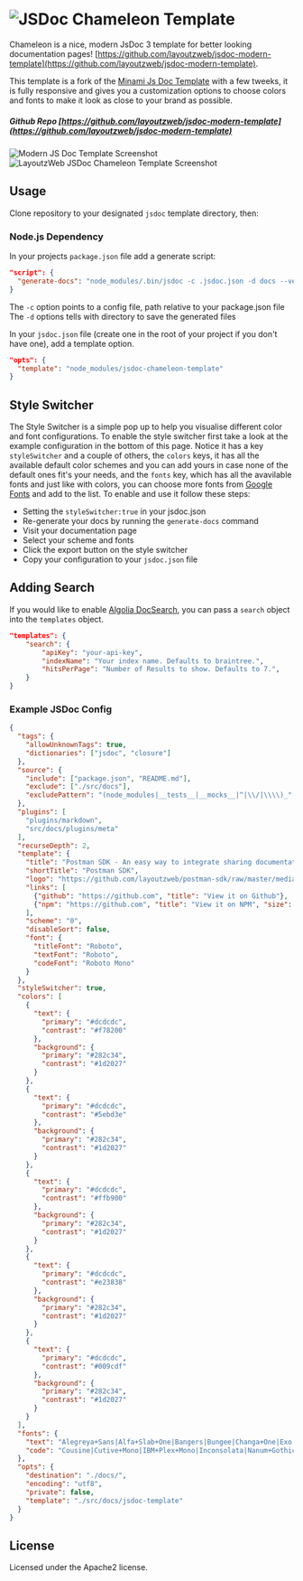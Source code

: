 # ![JSDoc Chameleon Template](https://i.imgur.com/eP1AUxW.png "JSDoc Chameleon Template") 
Chameleon is a nice, modern JsDoc 3 template for better looking documentation pages! [https://github.com/layoutzweb/jsdoc-modern-template](https://github.com/layoutzweb/jsdoc-modern-template).

This template is a fork of the [Minami Js Doc Template](https://github.com/nijikokun/minami) with a few tweeks, it is fully responsive and gives you a customization options to choose colors and fonts to make it look as close to your brand as possible.

##### Github Repo [https://github.com/layoutzweb/jsdoc-modern-template](https://github.com/layoutzweb/jsdoc-modern-template) 
![Modern JS Doc Template Screenshot](https://i.imgur.com/8xc5ehY.jpg)
![LayoutzWeb JSDoc Chameleon Template Screenshot](https://i.imgur.com/w0UzHwy.jpg)

## Usage
Clone repository to your designated `jsdoc` template directory, then:

### Node.js Dependency
In your projects `package.json` file add a generate script:

```json
"script": {
  "generate-docs": "node_modules/.bin/jsdoc -c .jsdoc.json -d docs --verbose"
}
```
The ```-c``` option points to a config file, path relative to your package.json file
The ```-d``` options tells with directory to save the generated files

In your `jsdoc.json` file (create one in the root of your project if you don't have one), add a template option.

```json
"opts": {
  "template": "node_modules/jsdoc-chameleon-template"
}
```

## Style Switcher
The Style Switcher is a simple pop up to help you visualise different color and font configurations. To enable the style switcher first take a look at the example configuration in the bottom of this page. Notice it has a key ```styleSwitcher``` and a couple of others, the ```colors``` keys, it has all the available default color schemes and you can add yours in case none of the default ones fit's your needs, and the ```fonts``` key, which has all the avavilable fonts and just like with colors, you can choose more fonts from [Google Fonts](https://fonts.google.com/) and add to the list.
To enable and use it follow these steps:
* Setting the ```styleSwitcher:true``` in your jsdoc.json
* Re-generate your docs by running the ```generate-docs``` command
* Visit your documentation page
* Select your scheme and fonts
* Click the export button on the style switcher
* Copy your configuration to your ```jsdoc.json``` file


## Adding Search
If you would like to enable [Algolia DocSearch](https://community.algolia.com/docsearch/), you can pass a `search` object into the `templates` object.

```json
"templates": {
    "search": {
        "apiKey": "your-api-key",
        "indexName": "Your index name. Defaults to braintree.",
        "hitsPerPage": "Number of Results to show. Defaults to 7.",
    }
}
```


### Example JSDoc Config
```json
{
  "tags": {
    "allowUnknownTags": true,
    "dictionaries": ["jsdoc", "closure"]
  },
  "source": {
    "include": ["package.json", "README.md"],
    "exclude": ["./src/docs"],
    "excludePattern": "(node_modules|__tests__|__mocks__|^|\\/|\\\\)_"
  },
  "plugins": [
    "plugins/markdown",
    "src/docs/plugins/meta"
  ],
  "recurseDepth": 2,
  "template": {
    "title": "Postman SDK - An easy way to integrate sharing documentation and more into your development environment",
    "shortTitle": "Postman SDK",
    "logo": "https://github.com/layoutzweb/postman-sdk/raw/master/media/postman-logo.png",
    "links": [
      {"github": "https://github.com", "title": "View it on Github"},
      {"npm": "https://github.com", "title": "View it on NPM", "size": 19}
    ],
    "scheme": "0",
    "disableSort": false,
    "font": {
      "titleFont": "Roboto",
      "textFont": "Roboto",
      "codeFont": "Roboto Mono"
    }
  },
  "styleSwitcher": true,
  "colors": [
    {
      "text": {
        "primary": "#dcdcdc",
        "contrast": "#f78200"
      },
      "background": {
        "primary": "#282c34",
        "contrast": "#1d2027"
      }
    },
    {
      "text": {
        "primary": "#dcdcdc",
        "contrast": "#5ebd3e"
      },
      "background": {
        "primary": "#282c34",
        "contrast": "#1d2027"
      }
    },
    {
      "text": {
        "primary": "#dcdcdc",
        "contrast": "#ffb900"
      },
      "background": {
        "primary": "#282c34",
        "contrast": "#1d2027"
      }
    },
    {
      "text": {
        "primary": "#dcdcdc",
        "contrast": "#e23838"
      },
      "background": {
        "primary": "#282c34",
        "contrast": "#1d2027"
      }
    },
    {
      "text": {
        "primary": "#dcdcdc",
        "contrast": "#009cdf"
      },
      "background": {
        "primary": "#282c34",
        "contrast": "#1d2027"
      }
    }
  ],
  "fonts": {
    "text": "Alegreya+Sans|Alfa+Slab+One|Bangers|Bungee|Changa+One|Exo|Fira+Sans|Heebo|IBM+Plex+Sans|Lalezar|Lato|Open+Sans|Oswald|PT+Sans|Passion+One|Patua+One|Questrial|Raleway|Righteous|Roboto|Rubik|Source+Sans+Pro|Squada+One|Titillium+Web|Voces",
    "code": "Cousine|Cutive+Mono|IBM+Plex+Mono|Inconsolata|Nanum+Gothic+Coding|Oxygen+Mono|PT+Mono|Share+Tech+Mono|Source+Code+Pro|Ubuntu+Mono|VT323"
  },
  "opts": {
    "destination": "./docs/",
    "encoding": "utf8",
    "private": false,
    "template": "./src/docs/jsdoc-template"
  }
}
```

## License

Licensed under the Apache2 license.
